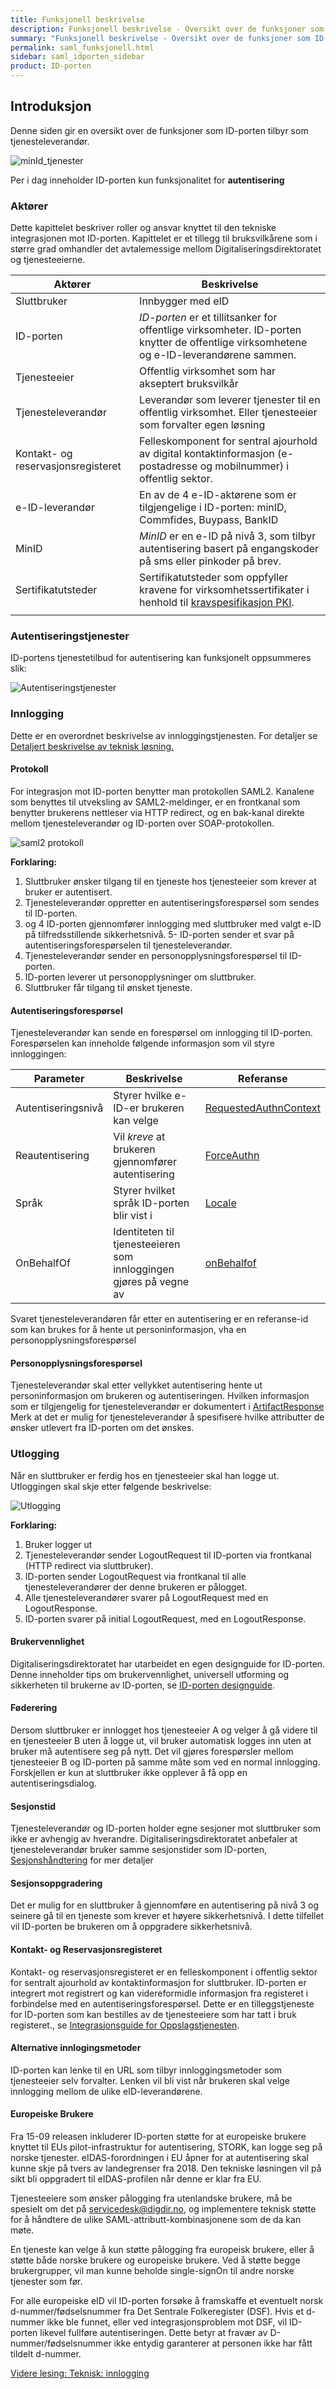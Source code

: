 ```yaml
---
title: Funksjonell beskrivelse
description: Funksjonell beskrivelse - Oversikt over de funksjoner som ID-porten tilbyr som tjenesteleverandør
summary: "Funksjonell beskrivelse - Oversikt over de funksjoner som ID-porten tilbyr som tjenesteleverandør"
permalink: saml_funksjonell.html
sidebar: saml_idporten_sidebar
product: ID-porten
---
```


## Introduksjon

Denne siden gir en oversikt over de funksjoner som ID-porten tilbyr som tjenesteleverandør. 

![](/idporten-integrasjonsguide/assets/images/funksjonelt_gammal.bmp "minId_tjenester")

Per i dag inneholder ID-porten kun funksjonalitet for **autentisering**

### Aktører

Dette kapittelet beskriver roller og ansvar knyttet til den tekniske integrasjonen mot ID-porten. Kapittelet er et tillegg til bruksvilkårene som i større grad omhandler det avtalemessige mellom Digitaliseringsdirektoratet og tjenesteeierne.

| Aktører | Beskrivelse | 
| --- | --- |
| Sluttbruker | Innbygger med eID | 
| ID-porten | *ID-porten* er et tillitsanker for offentlige virksomheter. ID-porten knytter de offentlige virksomhetene og e-ID-leverandørene sammen. | 
| Tjenesteeier | Offentlig virksomhet som har akseptert bruksvilkår | 
| Tjenesteleverandør | Leverandør som leverer tjenester til en offentlig virksomhet. Eller tjenesteeier som forvalter egen løsning | 
| Kontakt- og reservasjonsregisteret | Felleskomponent for sentral ajourhold av digital kontaktinformasjon (e-postadresse og mobilnummer) i offentlig sektor.  | 
| e-ID-leverandør | En av de 4 e-ID-aktørene som er tilgjengelige i ID-porten: minID, Commfides, Buypass, BankID | 
| MinID | *MinID* er en e-ID på nivå 3, som tilbyr autentisering basert på engangskoder på sms eller pinkoder på brev. |
| Sertifikatutsteder | Sertifikatutsteder som oppfyller kravene for virksomhetssertifikater i henhold til [kravspesifikasjon PKI](https://www.difi.no/fagomrader-og-tjenester/digitalisering-og-samordning/standarder/referansekatalogen/bruk-av-pki-med-og-i-offentlig-sektor). | 
| | | 

### Autentiseringstjenester 

ID-portens tjenestetilbud for autentisering kan funksjonelt oppsummeres slik:

![](/idporten-integrasjonsguide/assets/images/autentiseringstjenester.bmp "Autentiseringstjenester")

### Innlogging

Dette er en overordnet beskrivelse av innloggingstjenesten. For detaljer se [Detaljert beskrivelse av teknisk løsning.](https://difi.github.io/idporten-integrasjonsguide//4_detaljert_beskrivelse.html)

#### **Protokoll**

For integrasjon mot ID-porten benytter man protokollen SAML2. 
Kanalene som benyttes til utveksling av SAML2-meldinger, er en frontkanal som benytter brukerens nettleser via HTTP redirect, og en bak-kanal direkte mellom tjenesteleverandør og ID-porten over SOAP-protokollen. 

![](/idporten-integrasjonsguide/assets/images/saml2_protokoll.bmp "saml2 protokoll")

**Forklaring:**

1. Sluttbruker ønsker tilgang til en tjeneste hos tjenesteeier som krever at bruker er autentisert.
2. Tjenesteleverandør oppretter en autentiseringsforespørsel som sendes til ID-porten.
3. og 4 ID-porten gjennomfører innlogging med sluttbruker med valgt e-ID på tilfredsstillende sikkerhetsnivå.
5- ID-porten sender et svar på autentiseringsforespørselen til tjenesteleverandør.
6. Tjenesteleverandør sender en personopplysningsforespørsel til ID-porten.
7. ID-porten leverer ut personopplysninger om sluttbruker.
8. Sluttbruker får tilgang til ønsket tjeneste.

#### **Autentiseringsforespørsel**

Tjenesteleverandør kan sende en forespørsel om innlogging til ID-porten. Forespørselen kan inneholde følgende informasjon som vil styre innloggingen:

| Parameter | Beskrivelse | Referanse | 
| --- | --- |--- |
| Autentiseringsnivå | Styrer hvilke e-ID-er brukeren kan velge | [RequestedAuthnContext](https://difi.github.io/idporten-integrasjonsguide//3_teknisk_innlogging.html#requestedauthncontext) | 
| Reautentisering | Vil _kreve_ at brukeren gjennomfører autentisering | [ForceAuthn](https://difi.github.io/idporten-integrasjonsguide//3_teknisk_innlogging.html#forceauthn) | 
| Språk | Styrer hvilket språk ID-porten blir vist i | [Locale](https://difi.github.io/idporten-integrasjonsguide//3_teknisk_innlogging.html#locale) | 
| OnBehalfOf | Identiteten til tjenesteeieren som innloggingen gjøres på vegne av | [onBehalfof](https://difi.github.io/idporten-integrasjonsguide//3_teknisk_innlogging.html#overføring-av-informasjon-om-tjenesteeier-for-leverandører) | 

Svaret tjenesteleverandøren får etter en autentisering er en referanse-id som kan brukes for å hente ut personinformasjon, vha en personopplysningsforespørsel

#### **Personopplysningsforespørsel**

Tjenesteleverandør skal etter vellykket autentisering hente ut personinformasjon om brukeren og autentiseringen. Hvilken informasjon som er tilgjengelig for tjenesteleverandør er dokumentert i 
[ArtifactResponse](https://difi.github.io/idporten-integrasjonsguide//3_teknisk_innlogging.html#artifactresponse)
Merk at det er mulig for tjenesteleverandør å spesifisere hvilke attributter de ønsker utlevert fra ID-porten om det ønskes.

### Utlogging

Når en sluttbruker er ferdig hos en tjenesteeier skal han logge ut. Utloggingen skal skje etter følgende beskrivelse:

![](/idporten-integrasjonsguide/assets/images/utlogging.bmp "Utlogging")

**Forklaring:**
1. Bruker logger ut
2. Tjenesteleverandør sender LogoutRequest til ID-porten via frontkanal (HTTP redirect via sluttbruker).
3. ID-porten sender LogoutRequest via frontkanal til alle tjenesteleverandører der denne brukeren er pålogget. 
4. Alle tjenesteleverandører svarer på LogoutRequest med en LogoutResponse.
5. ID-porten svarer på initial LogoutRequest, med en LogoutResponse.

#### **Brukervennlighet**

 Digitaliseringsdirektoratet har utarbeidet en egen designguide for ID-porten. Denne inneholder tips om brukervennlighet, universell utforming og sikkerheten til brukerne av ID-porten, se [ID-porten designguide](https://samarbeid.difi.no/sites/samarbeid/files/designguide_id-porten_v2.0_0.pdf). 

#### **Føderering** 

Dersom sluttbruker er innlogget hos tjenesteeier A og velger å gå videre til en tjenesteeier B uten å logge ut, vil bruker automatisk logges inn uten at bruker må autentisere seg på nytt. Det vil gjøres forespørsler mellom tjenesteeier B og ID-porten på samme måte som ved en normal innlogging. Forskjellen er kun at sluttbruker ikke opplever å få opp en autentiseringsdialog.

#### **Sesjonstid**

Tjenesteleverandør og ID-porten holder egne sesjoner mot sluttbruker som ikke er avhengig av hverandre. Digitaliseringsdirektoratet anbefaler at tjenesteleverandør bruker samme sesjonstider som ID-porten, [Sesjonshåndtering](https://difi.github.io/idporten-integrasjonsguide//4_detaljert_beskrivelse.html#sesjonshåndtering) for mer detaljer

#### **Sesjonsoppgradering**

Det er mulig for en sluttbruker å gjennomføre en autentisering på nivå 3 og seinere gå til en tjeneste som krever et høyere sikkerhetsnivå. I dette tilfellet vil ID-porten be brukeren om å oppgradere sikkerhetsnivå. 

#### **Kontakt- og Reservasjonsregisteret**

Kontakt- og reservasjonsregisteret er en felleskomponent i offentlig sektor for sentralt ajourhold av kontaktinformasjon for sluttbruker. ID-porten er integrert mot registrert og kan videreformidle informasjon fra registeret i forbindelse med en autentiseringsforespørsel. Dette er en tilleggstjeneste for ID-porten som kan bestilles av de tjenesteeiere som har tatt i bruk registeret., se [Integrasjonsguide for Oppslagstjenesten](https://difi.github.io/oppslagstjenesten-integrasjonsguide/1_hva_er_oppslagstjenesten).

#### **Alternative innlogingsmetoder**

ID-porten kan lenke til en URL som tilbyr innloggingsmetoder som tjenesteeier selv forvalter. Lenken vil bli vist når brukeren skal velge innlogging mellom de ulike eID-leverandørene. 

#### **Europeiske Brukere**

Fra 15-09 releasen inkluderer ID-porten støtte for at europeiske brukere knyttet til EUs pilot-infrastruktur for autentisering, STORK, kan logge seg på norske tjenester.  eIDAS-forordningen i EU åpner for at autentisering skal kunne skje på tvers av landegrenser fra 2018. Den tekniske løsningen vil på sikt bli oppgradert til eIDAS-profilen når denne er klar fra EU.

Tjenesteeiere som ønsker pålogging fra utenlandske brukere, må be spesielt om det på <a href="mailto:servicedesk@digdir.no">servicedesk@digdir.no</a>, og implementere teknisk støtte for å håndtere de ulike SAML-attributt-kombinasjonene som de da kan møte.

En tjeneste kan velge å kun støtte pålogging fra europeisk brukere, eller å støtte både norske brukere og europeiske brukere. Ved å støtte begge brukergrupper, vil man kunne beholde single-signOn til andre norske tjenester som før. 

For alle europeiske eID vil ID-porten forsøke å framskaffe et eventuelt norsk d-nummer/fødselsnummer fra Det Sentrale Folkeregister (DSF). Hvis et d-nummer ikke ble funnet, eller ved integrasjonsproblem mot DSF, vil ID-porten likevel fullføre autentiseringen. Dette betyr at fravær av D-nummer/fødselsnummer ikke entydig garanterer at personen ikke har fått tildelt d-nummer.

[Videre lesing: Teknisk: innlogging](https://difi.github.io/idporten-integrasjonsguide//3_teknisk_innlogging.html)
